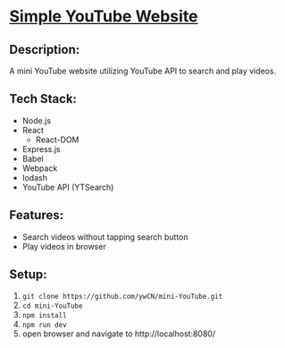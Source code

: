 # [Simple YouTube Website](https://youtube-yw.herokuapp.com)

## Description:
A mini YouTube website utilizing YouTube API to search and play videos.

## Tech Stack:
- Node.js
- React
  - React-DOM
- Express.js
- Babel
- Webpack
- lodash
- YouTube API (YTSearch)

## Features:
- Search videos without tapping search button
- Play videos in browser

## Setup:
1. `git clone https://github.com/ywCN/mini-YouTube.git`
2. `cd mini-YouTube`
3. `npm install`
4. `npm run dev`
5. open browser and navigate to http://localhost:8080/
